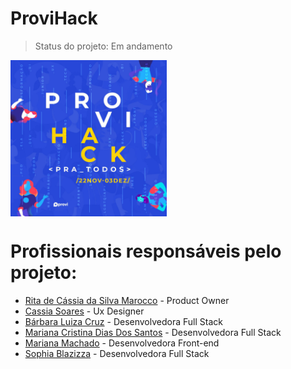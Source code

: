  # <h1>ProviHack</h1>
> Status do projeto: Em andamento

<img align="center" alt="provi" height="250" width="250" src="https://github.com/blcrz/proviHack/blob/main/FrontEnd/assets/img/proviHack.jfif">

# Profissionais responsáveis pelo projeto:

* [Rita de Cássia da Silva Marocco](https://www.linkedin.com/in/ritamarocco) - Product Owner
* [Cassia Soares](https://www.linkedin.com/in/cassia-borher-soares) - Ux Designer
* [Bárbara Luiza Cruz](https://www.linkedin.com/in/b%C3%A1rbara-cruz-228552199/) - Desenvolvedora Full Stack
* [Mariana Cristina Dias Dos Santos](https://www.linkedin.com/in/mariana-cristina-santos) - Desenvolvedora Full Stack
* [Mariana Machado](https://www.linkedin.com/in/marianamachado9) -  Desenvolvedora Front-end
* [Sophia Blazizza](https://www.linkedin.com/in/sophiablazizza) - Desenvolvedora Full Stack
